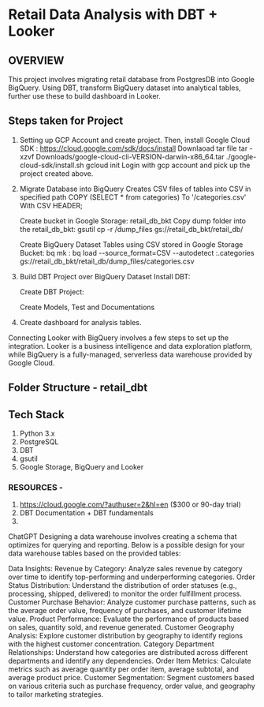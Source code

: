 # Retail Data Analysis with DBT + Looker

## OVERVIEW

This project involves migrating retail database from PostgresDB into Google BigQuery. Using DBT, transform BigQuery dataset into analytical tables, further use these to build dashboard in Looker.

## Steps taken for Project
1. Setting up GCP Account and create project. 
    Then, install Google Cloud SDK : https://cloud.google.com/sdk/docs/install
    Downlaoad tar file
    tar -xzvf Downloads/google-cloud-cli-VERSION-darwin-x86_64.tar
    ./google-cloud-sdk/install.sh
    gcloud init
    Login with gcp account and pick up the project created above.

2. Migrate Database into BigQuery
    Creates CSV files of tables into CSV in specified path
    COPY (SELECT * from categories) 
    To '<path-to-dump-folder>/categories.csv' 
    With CSV HEADER;

    Create bucket in Google Storage: retail_db_bkt
    Copy dump folder into the retail_db_bkt:
    gsutil cp -r  <path-to-dump-folder>/dump_files gs://retail_db_bkt/retail_db/

    Create BigQuery Dataset Tables using CSV stored in Google Storage Bucket:
    bq mk <project-name>:<dataset-id>
    bq load --source_format=CSV --autodetect <project-name>:<dataset-id>.categories gs://retail_db_bkt/retail_db/dump_files/categories.csv

3. Build DBT Project over BigQuery Dataset
    Install DBT:

    Create DBT Project:

    Create Models, Test and Documentations

4. Create dashboard for analysis tables.

Connecting Looker with BigQuery involves a few steps to set up the integration. 
Looker is a business intelligence and data exploration platform, while BigQuery is a fully-managed, serverless
data warehouse provided by Google Cloud. 






## Folder Structure - retail_dbt


## Tech Stack
1. Python 3.x
2. PostgreSQL
3. DBT
4. gsutil 
5. Google Storage, BigQuery and Looker

### RESOURCES -
1. https://cloud.google.com/?authuser=2&hl=en ($300 or 90-day trial)
2. DBT Documentation + DBT fundamentals
3. 


ChatGPT
Designing a data warehouse involves creating a schema that optimizes for querying and reporting. Below is a possible design for your data warehouse tables based on the provided tables:

Data Insights:
Revenue by Category:
Analyze sales revenue by category over time to identify top-performing and underperforming categories.
Order Status Distribution:
Understand the distribution of order statuses (e.g., processing, shipped, delivered) to monitor the order fulfillment process.
Customer Purchase Behavior:
Analyze customer purchase patterns, such as the average order value, frequency of purchases, and customer lifetime value.
Product Performance:
Evaluate the performance of products based on sales, quantity sold, and revenue generated.
Customer Geography Analysis:
Explore customer distribution by geography to identify regions with the highest customer concentration.
Category Department Relationships:
Understand how categories are distributed across different departments and identify any dependencies.
Order Item Metrics:
Calculate metrics such as average quantity per order item, average subtotal, and average product price.
Customer Segmentation:
Segment customers based on various criteria such as purchase frequency, order value, and geography to tailor marketing strategies.

